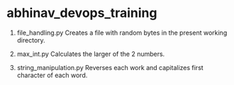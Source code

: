 # abhinav_devops_training

1. file_handling.py
    Creates a file with random bytes in the present working directory.

2. max_int.py
    Calculates the larger of the 2 numbers.

3. string_manipulation.py
    Reverses each work and capitalizes first character of each word.